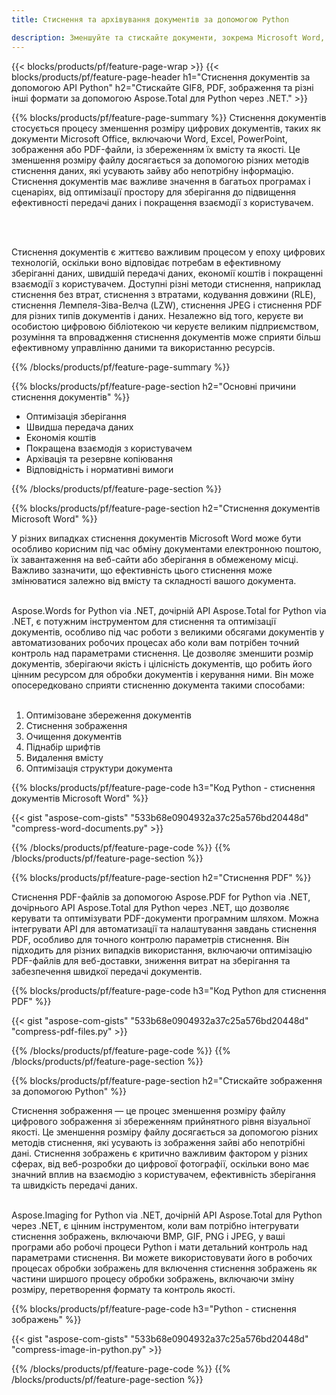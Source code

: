 ```yaml
---
title: Стиснення та архівування документів за допомогою Python 

description: Зменшуйте та стискайте документи, зокрема Microsoft Word, Excel, PowerPoint, PDF і зображення, за допомогою програми Python.  Перевірте результат стиснення онлайн.
---
```


{{< blocks/products/pf/feature-page-wrap >}}
{{< blocks/products/pf/feature-page-header h1="Стиснення документів за допомогою API Python" h2="Стискайте GIF8, PDF, зображення та різні інші формати за допомогою Aspose.Total для Python через .NET." >}}

{{% blocks/products/pf/feature-page-summary %}}
Стиснення документів стосується процесу зменшення розміру цифрових документів, таких як документи Microsoft Office, включаючи Word, Excel, PowerPoint, зображення або PDF-файли, із збереженням їх вмісту та якості.  Це зменшення розміру файлу досягається за допомогою різних методів стиснення даних, які усувають зайву або непотрібну інформацію.  Стиснення документів має важливе значення в багатьох програмах і сценаріях, від оптимізації простору для зберігання до підвищення ефективності передачі даних і покращення взаємодії з користувачем.

<br /> <br />

Стиснення документів є життєво важливим процесом у епоху цифрових технологій, оскільки воно відповідає потребам в ефективному зберіганні даних, швидшій передачі даних, економії коштів і покращенні взаємодії з користувачем.  Доступні різні методи стиснення, наприклад стиснення без втрат, стиснення з втратами, кодування довжини (RLE), стиснення Лемпеля-Зіва-Велча (LZW), стиснення JPEG і стиснення PDF для різних типів документів і даних.  Незалежно від того, керуєте ви особистою цифровою бібліотекою чи керуєте великим підприємством, розуміння та впровадження стиснення документів може сприяти більш ефективному управлінню даними та використанню ресурсів.

{{% /blocks/products/pf/feature-page-summary  %}}

{{% blocks/products/pf/feature-page-section  h2="Основні причини стиснення документів" %}}

- Оптимізація зберігання
- Швидша передача даних
- Економія коштів
- Покращена взаємодія з користувачем
- Архівація та резервне копіювання
- Відповідність і нормативні вимоги

{{% /blocks/products/pf/feature-page-section %}}

{{% blocks/products/pf/feature-page-section  h2="Стиснення документів Microsoft Word" %}}

У різних випадках стиснення документів Microsoft Word може бути особливо корисним під час обміну документами електронною поштою, їх завантаження на веб-сайти або зберігання в обмеженому місці. Важливо зазначити, що ефективність цього стиснення може змінюватися залежно від вмісту та складності вашого документа.  <br /><br />

Aspose.Words for Python via .NET, дочірній API Aspose.Total for Python via .NET, є потужним інструментом для стиснення та оптимізації документів, особливо під час роботи з великими обсягами документів у автоматизованих робочих процесах або коли вам потрібен точний контроль над параметрами стиснення. Це дозволяє зменшити розмір документів, зберігаючи якість і цілісність документів, що робить його цінним ресурсом для обробки документів і керування ними.  Він може опосередковано сприяти стисненню документа такими способами:	<br /><br />
1. Оптимізоване збереження документів<br />
2. Стиснення зображення<br />
3. Очищення документів<br />
4. Піднабір шрифтів<br />
5. Видалення вмісту<br />
6. Оптимізація структури документа<br />

{{% blocks/products/pf/feature-page-code h3="Код Python - стиснення документів Microsoft Word" %}}

{{< gist "aspose-com-gists" "533b68e0904932a37c25a576bd20448d" "compress-word-documents.py" >}}

{{% /blocks/products/pf/feature-page-code  %}}
{{% /blocks/products/pf/feature-page-section %}}

{{% blocks/products/pf/feature-page-section  h2="Стиснення PDF" %}}

Стиснення PDF-файлів за допомогою Aspose.PDF for Python via .NET, дочірнього API Aspose.Total для Python через .NET, що дозволяє керувати та оптимізувати PDF-документи програмним шляхом.  Можна інтегрувати API для автоматизації та налаштування завдань стиснення PDF, особливо для точного контролю параметрів стиснення.  Він підходить для різних випадків використання, включаючи оптимізацію PDF-файлів для веб-доставки, зниження витрат на зберігання та забезпечення швидкої передачі документів.

{{% blocks/products/pf/feature-page-code h3="Код Python для стиснення PDF" %}}

{{< gist "aspose-com-gists" "533b68e0904932a37c25a576bd20448d" "compress-pdf-files.py" >}}

{{% /blocks/products/pf/feature-page-code  %}}
{{% /blocks/products/pf/feature-page-section %}}

{{% blocks/products/pf/feature-page-section  h2="Стискайте зображення за допомогою Python" %}}

Стиснення зображення — це процес зменшення розміру файлу цифрового зображення зі збереженням прийнятного рівня візуальної якості.  Це зменшення розміру файлу досягається за допомогою різних методів стиснення, які усувають із зображення зайві або непотрібні дані.  Стиснення зображень є критично важливим фактором у різних сферах, від веб-розробки до цифрової фотографії, оскільки воно має значний вплив на взаємодію з користувачем, ефективність зберігання та швидкість передачі даних.<br /><br />

Aspose.Imaging for Python via .NET, дочірній API Aspose.Total для Python через .NET, є цінним інструментом, коли вам потрібно інтегрувати стиснення зображень, включаючи BMP, GIF, PNG і JPEG, у ваші програми або робочі процеси Python і мати детальний контроль над параметрами стиснення.  Ви можете використовувати його в робочих процесах обробки зображень для включення стиснення зображень як частини ширшого процесу обробки зображень, включаючи зміну розміру, перетворення формату та контроль якості.

{{% blocks/products/pf/feature-page-code h3="Python - стиснення зображень" %}}

{{< gist "aspose-com-gists" "533b68e0904932a37c25a576bd20448d" "compress-image-in-python.py" >}}

{{% /blocks/products/pf/feature-page-code  %}}
{{% /blocks/products/pf/feature-page-section %}}